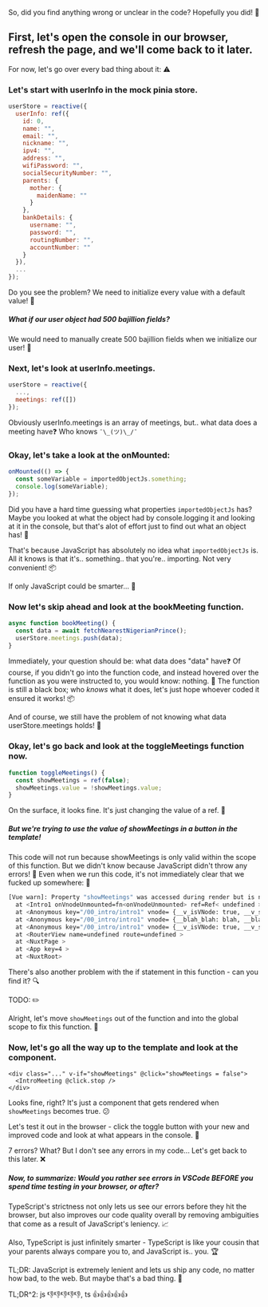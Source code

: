 So, did you find anything wrong or unclear in the code? Hopefully you did! 🔎

## First, let's open the console in our browser, refresh the page, and we'll come back to it later.

For now, let's go over every bad thing about it: ⚠️

### Let's start with userInfo in the mock pinia store.

```js
userStore = reactive({
  userInfo: ref({
    id: 0,
    name: "",
    email: "",
    nickname: "",
    ipv4: "",
    address: "",
    wifiPassword: "",
    socialSecurityNumber: "",
    parents: {
      mother: {
        maidenName: ""
      }
    },
    bankDetails: {
      username: "",
      password: "",
      routingNumber: "",
      accountNumber: ""
    }
  }),
  ...
});
```

Do you see the problem? We need to initialize every value with a default value! 🔧

##### What if our user object had 500 bajillion fields?

We would need to manually create 500 bajillion fields when we initialize our user! 🔨

### Next, let's look at userInfo.meetings.

```js
userStore = reactive({
  ...,
  meetings: ref([])
});
```

Obviously userInfo.meetings is an array of meetings, but.. what data does a meeting have❓ Who knows `¯\_(ツ)\_/¯`

### Okay, let's take a look at the onMounted:

```js
onMounted(() => {
  const someVariable = importedObjectJs.something;
  console.log(someVariable);
});
```

Did you have a hard time guessing what properties `importedObjectJs` has? Maybe you looked at what the object had by console.logging it and looking at it in the console, but that's alot of effort just to find out what an object has! 🧩

That's because JavaScript has absolutely no idea what `importedObjectJs` is. All it knows is that it's.. something.. that you're.. importing. Not very convenient! 📦

If only JavaScript could be smarter... 🧠

### Now let's skip ahead and look at the bookMeeting function.

```js
async function bookMeeting() {
  const data = await fetchNearestNigerianPrince();
  userStore.meetings.push(data);
}
```

Immediately, your question should be: what data does "data" have❓
Of course, if you didn't go into the function code, and instead hovered over the function as you were instructed to, you would know: nothing. 🚫
The function is still a black box; who _knows_ what it does, let's just hope whoever coded it ensured it works! 📦

And of course, we still have the problem of not knowing what data userStore.meetings holds! 🧠

### Okay, let's go back and look at the toggleMeetings function now.

```js
function toggleMeetings() {
  const showMeetings = ref(false);
  showMeetings.value = !showMeetings.value;
}
```

On the surface, it looks fine. It's just changing the value of a ref. 🔄

##### But we're trying to use the value of showMeetings in a button in the template!

This code will not run because showMeetings is only valid within the scope of this function. But we didn't know because JavaScript didn't throw any errors! 🚫
Even when we run this code, it's not immediately clear that we fucked up somewhere: 🚧

```sh
[Vue warn]: Property "showMeetings" was accessed during render but is not defined on instance.
  at <Intro1 onVnodeUnmounted=fn<onVnodeUnmounted> ref=Ref< undefined > >
  at <Anonymous key="/00_intro/intro1" vnode= {__v_isVNode: true, __v_skip: true, type: {…}, props: {…}, key: null, …} route= {fullPath: '/00_intro/intro1', hash: '', query: {…}, name: '00_intro-intro1', path: '/00_intro/intro1', …} ... >
  at <Anonymous key="/00_intro/intro1" vnode= {__blah_blah: blah, __blah_blah: blah, if: {…}, youre: {…}, reading: this, …} name= {your: 'final/pull/request/', \"armadillo armor accelerates aimlessly around\": for, +5/points: {…}, …}  ... >
  at <Anonymous key="/00_intro/intro1" vnode= {__v_isVNode: true, __v_skip: true, type: {…}, props: {…}, key: null, …} route= {fullPath: '/00_intro/intro1', hash: '', query: {…}, name: '00_intro-intro1', path: '/00_intro/intro1', …} ... >
  at <RouterView name=undefined route=undefined >
  at <NuxtPage >
  at <App key=4 >
  at <NuxtRoot>
```

There's also another problem with the if statement in this function - can you find it? 🔍

TODO: ✏️

<!-- TODO: describe the problem with the if statement (in 1 sentence, plain english, no shakespeare) -->
<!-- TODO: write here >>>>                 -->

Alright, let's move `showMeetings` out of the function and into the global scope to fix this function. 🚚

<!-- TODO: move `showMeetings` out of the function and into the global scope -->

### Now, let's go all the way up to the template and look at the component.

```vue
<div class="..." v-if="showMeetings" @click="showMeetings = false">
  <IntroMeeting @click.stop />
</div>
```

Looks fine, right? It's just a component that gets rendered when `showMeetings` becomes true. 😕

Let's test it out in the browser - click the toggle button with your new and improved code and look at what appears in the console. 🧪

7 errors? What? But I don't see any errors in my code... Let's get back to this later. ❌

##### Now, to summarize: Would you rather see errors in VSCode _BEFORE_ you spend time testing in your browser, or after?

TypeScript's strictness not only lets us see our errors before they hit the browser, but also improves our code quality overall by removing ambiguities that come as a result of JavaScript's leniency. 📈

Also, TypeScript is just infinitely smarter - TypeScript is like your cousin that your parents always compare you to, and JavaScript is.. you. 🏆

TL;DR: JavaScript is extremely lenient and lets us ship any code, no matter how bad, to the web. But maybe that's a bad thing. 🚢

TL;DR^2: js 👎👎👎👎👎, ts 👍👍👍👍👍
